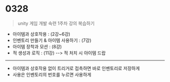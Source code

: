 # 0328  



> unity 게임 개발 숙련 1주차 강의 복습하기

- 아이템과 상호작용 : (2강~6강)
- 인벤토리 만들기 & 아이템 사용하기 : (7강)
- 아이템 장착과 모션 : (8강)
- 적 생성과 로직 : (11강) --> 적 처치 시 아이템 드랍 

---  

- 아이템과 상호작용 없이 트리거로 접촉하면 바로 인벤토리로 저장하게
- 사용은 인벤토리의 번호를 누르면 사용하게
